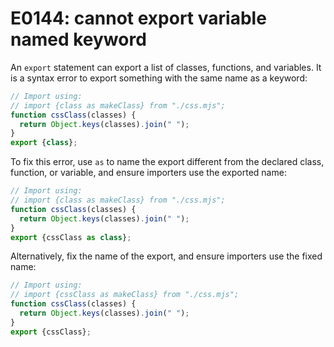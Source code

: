 # E0144: cannot export variable named keyword

An `export` statement can export a list of classes, functions, and variables. It
is a syntax error to export something with the same name as a keyword:

```javascript
// Import using:
// import {class as makeClass} from "./css.mjs";
function cssClass(classes) {
  return Object.keys(classes).join(" ");
}
export {class};
```

To fix this error, use `as` to name the export different from the declared
class, function, or variable, and ensure importers use the exported name:

```javascript
// Import using:
// import {class as makeClass} from "./css.mjs";
function cssClass(classes) {
  return Object.keys(classes).join(" ");
}
export {cssClass as class};
```

Alternatively, fix the name of the export, and ensure importers use the fixed
name:

```javascript
// Import using:
// import {cssClass as makeClass} from "./css.mjs";
function cssClass(classes) {
  return Object.keys(classes).join(" ");
}
export {cssClass};
```
